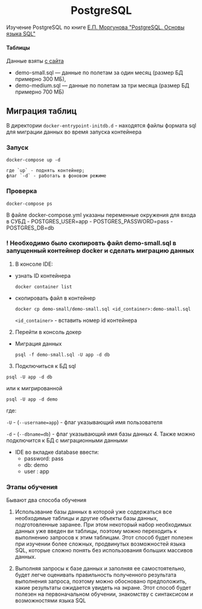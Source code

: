 <h1 align="center">PostgreSQL</h1>


Изучение PostgreSQL по книге <a href="https://postgrespro.ru/education/books/sqlprimer">Е.П. Моргунова "PostgreSQL. Основы языка SQL"</a>
#### Таблицы
Данные взяты <a href="https://postgrespro.ru/education/demodb">с сайта</a>
- demo-small.sql  — данные по полетам за один месяц (размер БД примерно 300 МБ),
- demo-medium.sql — данные по полетам за три месяца (размер БД примерно 700 МБ)

## Миграция таблиц
 В директории `docker-entrypoint-initdb.d` - находятся файлы формата sql для миграции данных во время запуска контейнера
 
### Запуск 
 ```
 docker-compose up -d
 ```
    где `up` - поднять контейнер;
    флаг `-d` - работать в фоновом режиме
### Проверка
```text
docker-compose ps
```

В файле docker-compose.yml указаны переменные окружения для входа в СУБД
    - POSTGRES_USER=app
    - POSTGRES_PASSWORD=pass
    - POSTGRES_DB=db

### ! Необходимо было скопировть файл demo-small.sql в запущенный контейнер docker и сделать миграцию данных
1. В консоле IDE:

*  узнать ID контейнера
    ```
    docker container list
    ```

*  скопировать файл в контейнер
    ```
    docker cp demo-small/demo-small.sql <id_container>:demo-small.sql
    ```
   `<id_container>` - вставить номер id контейнера

2. Перейти в консоль докер
* Миграция данных
    ```
    psql -f demo-small.sql -U app -d db
    ```
3. Подключиться к БД sql
```
psql -U app -d db
```
или к мигрированной
```
psql -U app -d demo
```
где:

  `-U` - (`--username=app`) - флаг указывающий имя пользователя

  `-d` - (`--dbname=db`) - флаг указывающий имя базы данных
4. Также можно подключится к БД с миграционными данными
- IDE  во вкладке database ввести:
  * password: pass
  * db: demo
  * user : app

### Этапы обучения
Бывают два способа обучения
1. Использвание базы данных в которой уже содержаться все необходимые таблицы и другие объекты базы данных,
подготовленные заранее. При этом некоторый набор необходимых данных уже введен ви таблицы, поэтому можно
переходить к выполнению запросов к этим таблицам.  Этот способ будет полезен при изучении более сложных,
продвинутых возможностей языка SQL, которые сложно понять без использования больших массивов данных.

2. Выполняя запросы к базе данных и заполняя ее самостоятельно, будет легче оценивать правильность полученного
результата выполнения запроса, поэтому можно обосновано предположить, какие результаты ожидается увидеть на экране.
Этот способ будет полезен на первоначальном обучении, знакомству с синтаксисом и возможностями языка SQL